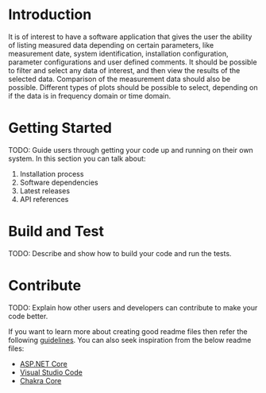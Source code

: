 # Introduction 
It is of interest to have a software application that gives the user the ability of listing measured data depending on certain parameters, like measurement date, system identification, installation configuration, parameter configurations and user defined comments. It should be possible to filter and
select any data of interest, and then view the results of the selected data. Comparison of the
measurement data should also be possible. Different types of plots should be possible to select,
depending on if the data is in frequency domain or time domain.
 

# Getting Started
TODO: Guide users through getting your code up and running on their own system. In this section you can talk about:
1.	Installation process
2.	Software dependencies
3.	Latest releases
4.	API references

# Build and Test
TODO: Describe and show how to build your code and run the tests. 

# Contribute
TODO: Explain how other users and developers can contribute to make your code better. 

If you want to learn more about creating good readme files then refer the following [guidelines](https://docs.microsoft.com/en-us/azure/devops/repos/git/create-a-readme?view=azure-devops). You can also seek inspiration from the below readme files:
- [ASP.NET Core](https://github.com/aspnet/Home)
- [Visual Studio Code](https://github.com/Microsoft/vscode)
- [Chakra Core](https://github.com/Microsoft/ChakraCore)